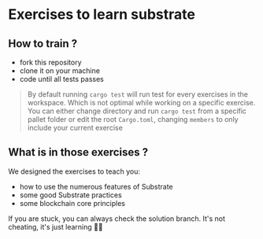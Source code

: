 # Exercises to learn substrate

## How to train ?

- fork this repository  
- clone it on your machine  
- code until all tests passes

> By default running `cargo test` will run test for every exercises in the workspace. Which is not optimal while working on a specific exercise.
> You can either change directory and run `cargo test` from a specific pallet folder or edit the root `Cargo.toml`, changing `members` to only include your current exercise 

## What is in those exercises ?

We designed the exercises to teach you:
- how to use the numerous features of Substrate
- some good Substrate practices
- some blockchain core principles

If you are stuck, you can always check the solution branch. It's not cheating, it's just learning 🧑‍🎓
